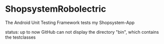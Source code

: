 # ShopsystemRobolectric
The Android Unit Testing Framework tests my Shopsystem-App

status: up to now GitHub can not display the directory "bin", which contains the testclasses
